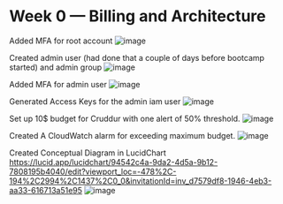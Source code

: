 # Week 0 — Billing and Architecture

Added MFA for root account
![image](https://user-images.githubusercontent.com/25799157/218456929-45669910-855b-4eea-9197-996e0ccccfa0.png)


Created admin user (had done that a couple of days before bootcamp started) and admin group
![image](https://user-images.githubusercontent.com/25799157/218456482-6902b674-8adc-41c3-bc1e-bb408a37cc3b.png)


Added MFA for admin user
![image](https://user-images.githubusercontent.com/25799157/218456066-c369d07e-7251-4c44-b4ea-7cdfd56c4b84.png)


Generated Access Keys for the admin iam user
![image](https://user-images.githubusercontent.com/25799157/218458971-27092aea-1549-429e-9cb6-7f4b7408d6cd.png)

Set up 10$ budget for Cruddur with one alert of 50% threshold.
![image](https://user-images.githubusercontent.com/25799157/218746335-e604826b-57a9-4a9e-987d-b4a0a1f36373.png)

Created A CloudWatch alarm for exceeding maximum budget.
![image](https://user-images.githubusercontent.com/25799157/218746720-cac6aa60-d3a7-432e-a1b9-922896a3bc00.png)

Created Conceptual Diagram in LucidChart
https://lucid.app/lucidchart/94542c4a-9da2-4d5a-9b12-7808195b4040/edit?viewport_loc=-478%2C-194%2C2994%2C1437%2C0_0&invitationId=inv_d7579df8-1946-4eb3-aa33-616713a51e95
![image](https://user-images.githubusercontent.com/25799157/218833818-7138128f-73de-4d55-8af1-0f1030c00a90.png)
